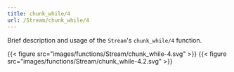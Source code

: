 ```yaml
---
title: chunk_while/4
url: /Stream/chunk_while/4
---
```


Brief description and usage of the `Stream`'s `chunk_while/4` function.

{{< figure src="images/functions/Stream/chunk_while-4.svg" >}}
{{< figure src="images/functions/Stream/chunk_while-4.2.svg" >}}
